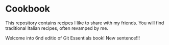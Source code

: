 Cookbook
========

This repository contains recipes I like to share with my friends.
You will find traditional Italian recipes, often revamped by me.

Welcome into 6nd editio of Git Essentials book!
New sentence!!!
